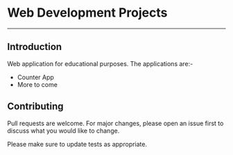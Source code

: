 # Web Development Projects
***
## Introduction

Web application for educational purposes. The applications are:-
* Counter App
* More to come

## Contributing

Pull requests are welcome. For major changes, please open an issue first to discuss what you would like to change.

Please make sure to update tests as appropriate.